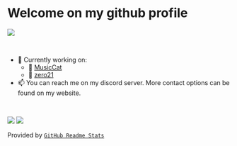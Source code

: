 # Welcome on my github profile

<a href="discord.gg/Ra4WSRYWk6"><img src="https://img.shields.io/discord/770022734234386432?label=%20discord&logo=discord&style=plastic7"/><a>

<br>

- 🔭 Currently working on:
    - 🎵 [MusicCat](https://github.com/BenediktWutzke/MusicCat)
    - 🎴 [zero21](https://github.com/BenediktWutzke/zero21)
- 📫 You can reach me on my discord server. More contact options can be found on my website.

<br>

<div>
    <p>
        <img src="https://github-readme-stats.vercel.app/api?username=benediktwutzke&show_icons=true&theme=radical&hide_title=true">
        <img src="https://github-readme-stats.vercel.app/api/top-langs/?username=benediktwutzke&layout=compact&title_color=a9fef7&text_color=a9fef7&bg_color=141321">
    </p>
</div>

Provided by [`GitHub Readme Stats`](https://github.com/anuraghazra/github-readme-stats)
